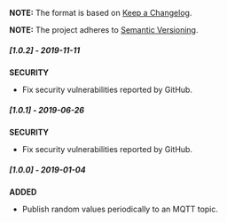 **NOTE:** The format is based on [Keep a Changelog](http://keepachangelog.com/en/1.0.0/).

**NOTE:** The project adheres to [Semantic Versioning](http://semver.org/spec/v2.0.0.html).

##### [1.0.2] - 2019-11-11

**SECURITY**

* Fix security vulnerabilities reported by GitHub.


##### [1.0.1] - 2019-06-26

**SECURITY**

* Fix security vulnerabilities reported by GitHub.


##### [1.0.0] - 2019-01-04

**ADDED**

* Publish random values periodically to an MQTT topic.
